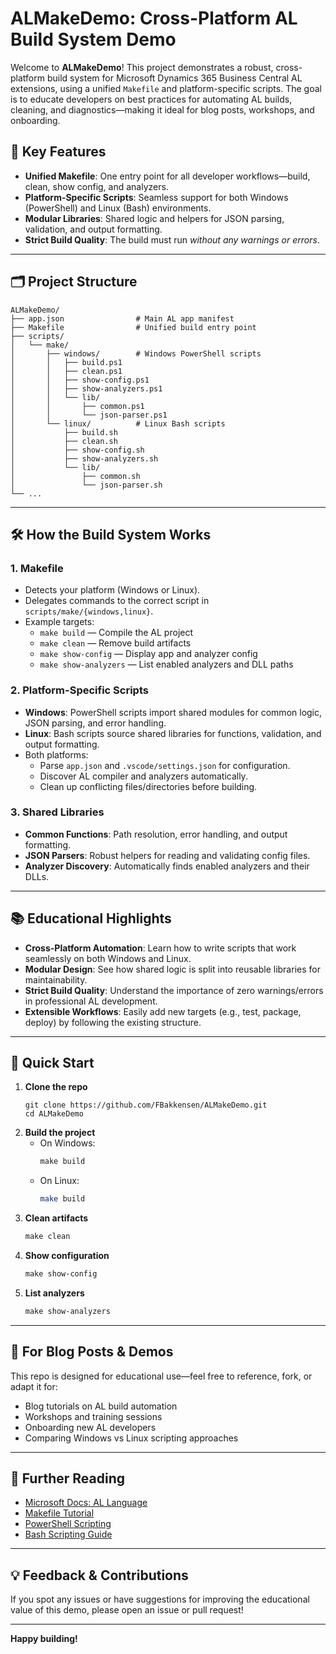 # ALMakeDemo: Cross-Platform AL Build System Demo

Welcome to **ALMakeDemo**! This project demonstrates a robust, cross-platform build system for Microsoft Dynamics 365 Business Central AL extensions, using a unified `Makefile` and platform-specific scripts. The goal is to educate developers on best practices for automating AL builds, cleaning, and diagnostics—making it ideal for blog posts, workshops, and onboarding.

## 🚀 Key Features
- **Unified Makefile**: One entry point for all developer workflows—build, clean, show config, and analyzers.
- **Platform-Specific Scripts**: Seamless support for both Windows (PowerShell) and Linux (Bash) environments.
- **Modular Libraries**: Shared logic and helpers for JSON parsing, validation, and output formatting.
- **Strict Build Quality**: The build must run _without any warnings or errors_.

---

## 🗂️ Project Structure
```
ALMakeDemo/
├── app.json                # Main AL app manifest
├── Makefile                # Unified build entry point
├── scripts/
│   └── make/
│       ├── windows/        # Windows PowerShell scripts
│       │   ├── build.ps1
│       │   ├── clean.ps1
│       │   ├── show-config.ps1
│       │   ├── show-analyzers.ps1
│       │   └── lib/
│       │       ├── common.ps1
│       │       └── json-parser.ps1
│       └── linux/          # Linux Bash scripts
│           ├── build.sh
│           ├── clean.sh
│           ├── show-config.sh
│           ├── show-analyzers.sh
│           └── lib/
│               ├── common.sh
│               └── json-parser.sh
└── ...
```

---

## 🛠️ How the Build System Works
### 1. **Makefile**
- Detects your platform (Windows or Linux).
- Delegates commands to the correct script in `scripts/make/{windows,linux}`.
- Example targets:
  - `make build` — Compile the AL project
  - `make clean` — Remove build artifacts
  - `make show-config` — Display app and analyzer config
  - `make show-analyzers` — List enabled analyzers and DLL paths

### 2. **Platform-Specific Scripts**
- **Windows**: PowerShell scripts import shared modules for common logic, JSON parsing, and error handling.
- **Linux**: Bash scripts source shared libraries for functions, validation, and output formatting.
- Both platforms:
  - Parse `app.json` and `.vscode/settings.json` for configuration.
  - Discover AL compiler and analyzers automatically.
  - Clean up conflicting files/directories before building.

### 3. **Shared Libraries**
- **Common Functions**: Path resolution, error handling, and output formatting.
- **JSON Parsers**: Robust helpers for reading and validating config files.
- **Analyzer Discovery**: Automatically finds enabled analyzers and their DLLs.

---

## 📚 Educational Highlights
- **Cross-Platform Automation**: Learn how to write scripts that work seamlessly on both Windows and Linux.
- **Modular Design**: See how shared logic is split into reusable libraries for maintainability.
- **Strict Build Quality**: Understand the importance of zero warnings/errors in professional AL development.
- **Extensible Workflows**: Easily add new targets (e.g., test, package, deploy) by following the existing structure.

---

## 🏁 Quick Start
1. **Clone the repo**
   ```poweshell
   git clone https://github.com/FBakkensen/ALMakeDemo.git
   cd ALMakeDemo
   ```
2. **Build the project**
   - On Windows:
     ```powershell
     make build
     ```
   - On Linux:
     ```sh
     make build
     ```
3. **Clean artifacts**
   ```powershell
   make clean
   ```
4. **Show configuration**
   ```powershell
   make show-config
   ```
5. **List analyzers**
   ```powershell
   make show-analyzers
   ```

---

## 📝 For Blog Posts & Demos
This repo is designed for educational use—feel free to reference, fork, or adapt it for:
- Blog tutorials on AL build automation
- Workshops and training sessions
- Onboarding new AL developers
- Comparing Windows vs Linux scripting approaches

---

## 📖 Further Reading
- [Microsoft Docs: AL Language](https://learn.microsoft.com/en-us/dynamics365/business-central/dev-itpro/developer/devenv-extensions)
- [Makefile Tutorial](https://www.gnu.org/software/make/manual/make.html)
- [PowerShell Scripting](https://learn.microsoft.com/en-us/powershell/scripting/overview)
- [Bash Scripting Guide](https://www.gnu.org/software/bash/manual/bash.html)

---

## 💡 Feedback & Contributions
If you spot any issues or have suggestions for improving the educational value of this demo, please open an issue or pull request!

---

**Happy building!**
